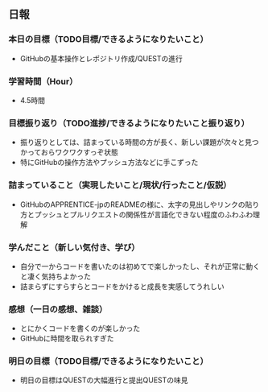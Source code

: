 ## 日報

### 本日の目標（TODO目標/できるようになりたいこと）
- GitHubの基本操作とレポジトリ作成/QUESTの進行
### 学習時間（Hour）
- 4.5時間
### 目標振り返り（TODO進捗/できるようになりたいこと振り返り）
- 振り返りとしては、詰まっている時間の方が長く、新しい課題が次々と見つかっておらワクワクすっぞ状態
- 特にGitHubの操作方法やプッシュ方法などに手こずった
### 詰まっていること（実現したいこと/現状/行ったこと/仮説）
- GitHubのAPPRENTICE-jpのREADMEの様に、太字の見出しやリンクの貼り方とプッシュとプルリクエストの関係性が言語化できない程度のふわふわ理解
### 学んだこと（新しい気付き、学び）
- 自分で一からコードを書いたのは初めてで楽しかったし、それが正常に動くと凄く気持ちよかった
- 詰まらずにすらすらとコードをかけると成長を実感してうれしい
### 感想（一日の感想、雑談）
- とにかくコードを書くのが楽しかった
- GitHubに時間を取られすぎた
### 明日の目標（TODO目標/できるようになりたいこと）
- 明日の目標はQUESTの大幅進行と提出QUESTの味見
